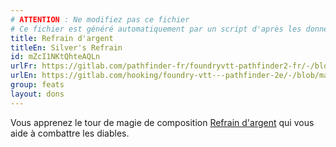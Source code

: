 ```yaml
---
# ATTENTION : Ne modifiez pas ce fichier
# Ce fichier est généré automatiquement par un script d'après les données du module Foundry VTT officiel et de sa traduction
title: Refrain d'argent
titleEn: Silver's Refrain
id: mZcI1NKtQhteAQLn
urlFr: https://gitlab.com/pathfinder-fr/foundryvtt-pathfinder2-fr/-/blob/master/data/feats/mZcI1NKtQhteAQLn.htm
urlEn: https://gitlab.com/hooking/foundry-vtt---pathfinder-2e/-/blob/master/packs/data/feats.db/silver-s-refrain.json
group: feats
layout: dons
---
```

Vous apprenez le tour de magie de composition [Refrain d'argent](../spells/refrain-d-argent.md) qui vous aide à combattre les diables.


